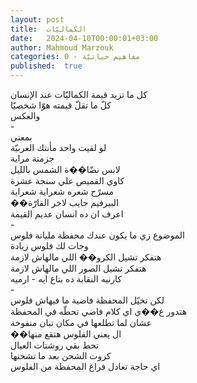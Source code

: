 ```yaml
---
layout: post
title:  الكماليّات
date:   2024-04-10T00:00:01+03:00
author: Mahmoud Marzouk
categories: 0 - مفاهيم حياتيّة
published:  true
---
```

كل ما تزيد قيمة الكماليّات عند الإنسان\
كلّ ما تقلّ قيمته هوّا شخصيّا\
والعكس\
-\
بمعني\
لو لقيت واحد مأنتك العربيّة\
جزمتة مراية\
لابس نضّا��ة الشمس بالليل\
كاوي القميص علي سنجة عشرة\
مسرّح شعره شعراية شعراية\
��البيرفيم جايب لاخر القارّة\
اعرف ان ده انسان عديم القيمة\
-\
الموضوع زي ما يكون عندك محفظة مليانة فلوس\
وجات لك فلوس زيادة\
هتفكر تشيل الكرو�� اللي مالهاش لازمة\
هتفكر تشيل الصور اللي مالهاش لازمة\
كارنيه النقابة ده بتاع ايه - ارميه\
-\
لكن تخيّل المحفظة فاضية ما فيهاش فلوس\
هتدور ع��ي اي كلام فاضي تحطّه في المحفظة\
عشان لما تطلعها في مكان تبان منفوخة\
��ال يعني الفلوس هتقع منها\
تحط بقي روشتات العيال\
كروت الشحن بعد ما تشحنها\
اي حاجة تعادل فراغ المحفظة من الفلوس

